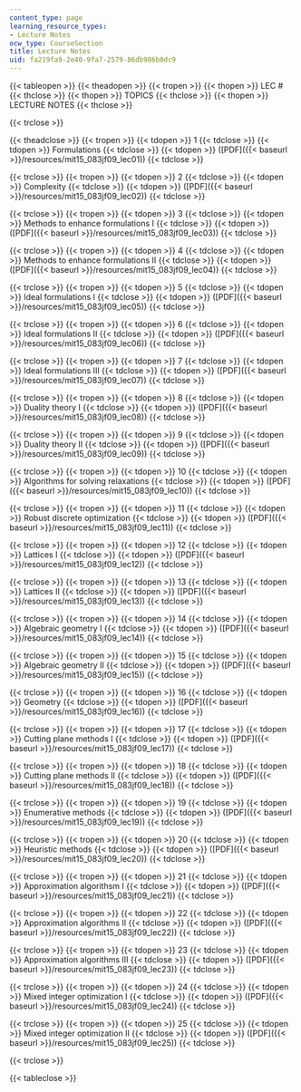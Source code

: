 ```yaml
---
content_type: page
learning_resource_types:
- Lecture Notes
ocw_type: CourseSection
title: Lecture Notes
uid: fa219fa9-2e40-9fa7-2579-86db986b0dc9
---
```


{{< tableopen >}}
{{< theadopen >}}
{{< tropen >}}
{{< thopen >}}
LEC #
{{< thclose >}}
{{< thopen >}}
TOPICS
{{< thclose >}}
{{< thopen >}}
LECTURE NOTES
{{< thclose >}}

{{< trclose >}}

{{< theadclose >}}
{{< tropen >}}
{{< tdopen >}}
1
{{< tdclose >}}
{{< tdopen >}}
Formulations
{{< tdclose >}}
{{< tdopen >}}
([PDF]({{< baseurl >}}/resources/mit15_083jf09_lec01))
{{< tdclose >}}

{{< trclose >}}
{{< tropen >}}
{{< tdopen >}}
2
{{< tdclose >}}
{{< tdopen >}}
Complexity
{{< tdclose >}}
{{< tdopen >}}
([PDF]({{< baseurl >}}/resources/mit15_083jf09_lec02))
{{< tdclose >}}

{{< trclose >}}
{{< tropen >}}
{{< tdopen >}}
3
{{< tdclose >}}
{{< tdopen >}}
Methods to enhance formulations I
{{< tdclose >}}
{{< tdopen >}}
([PDF]({{< baseurl >}}/resources/mit15_083jf09_lec03))
{{< tdclose >}}

{{< trclose >}}
{{< tropen >}}
{{< tdopen >}}
4
{{< tdclose >}}
{{< tdopen >}}
Methods to enhance formulations II
{{< tdclose >}}
{{< tdopen >}}
([PDF]({{< baseurl >}}/resources/mit15_083jf09_lec04))
{{< tdclose >}}

{{< trclose >}}
{{< tropen >}}
{{< tdopen >}}
5
{{< tdclose >}}
{{< tdopen >}}
Ideal formulations I
{{< tdclose >}}
{{< tdopen >}}
([PDF]({{< baseurl >}}/resources/mit15_083jf09_lec05))
{{< tdclose >}}

{{< trclose >}}
{{< tropen >}}
{{< tdopen >}}
6
{{< tdclose >}}
{{< tdopen >}}
Ideal formulations II
{{< tdclose >}}
{{< tdopen >}}
([PDF]({{< baseurl >}}/resources/mit15_083jf09_lec06))
{{< tdclose >}}

{{< trclose >}}
{{< tropen >}}
{{< tdopen >}}
7
{{< tdclose >}}
{{< tdopen >}}
Ideal formulations III
{{< tdclose >}}
{{< tdopen >}}
([PDF]({{< baseurl >}}/resources/mit15_083jf09_lec07))
{{< tdclose >}}

{{< trclose >}}
{{< tropen >}}
{{< tdopen >}}
8
{{< tdclose >}}
{{< tdopen >}}
Duality theory I
{{< tdclose >}}
{{< tdopen >}}
([PDF]({{< baseurl >}}/resources/mit15_083jf09_lec08))
{{< tdclose >}}

{{< trclose >}}
{{< tropen >}}
{{< tdopen >}}
9
{{< tdclose >}}
{{< tdopen >}}
Duality theory II
{{< tdclose >}}
{{< tdopen >}}
([PDF]({{< baseurl >}}/resources/mit15_083jf09_lec09))
{{< tdclose >}}

{{< trclose >}}
{{< tropen >}}
{{< tdopen >}}
10
{{< tdclose >}}
{{< tdopen >}}
Algorithms for solving relaxations
{{< tdclose >}}
{{< tdopen >}}
([PDF]({{< baseurl >}}/resources/mit15_083jf09_lec10))
{{< tdclose >}}

{{< trclose >}}
{{< tropen >}}
{{< tdopen >}}
11
{{< tdclose >}}
{{< tdopen >}}
Robust discrete optimization
{{< tdclose >}}
{{< tdopen >}}
([PDF]({{< baseurl >}}/resources/mit15_083jf09_lec11))
{{< tdclose >}}

{{< trclose >}}
{{< tropen >}}
{{< tdopen >}}
12
{{< tdclose >}}
{{< tdopen >}}
Lattices I
{{< tdclose >}}
{{< tdopen >}}
([PDF]({{< baseurl >}}/resources/mit15_083jf09_lec12))
{{< tdclose >}}

{{< trclose >}}
{{< tropen >}}
{{< tdopen >}}
13
{{< tdclose >}}
{{< tdopen >}}
Lattices II
{{< tdclose >}}
{{< tdopen >}}
([PDF]({{< baseurl >}}/resources/mit15_083jf09_lec13))
{{< tdclose >}}

{{< trclose >}}
{{< tropen >}}
{{< tdopen >}}
14
{{< tdclose >}}
{{< tdopen >}}
Algebraic geometry I
{{< tdclose >}}
{{< tdopen >}}
([PDF]({{< baseurl >}}/resources/mit15_083jf09_lec14))
{{< tdclose >}}

{{< trclose >}}
{{< tropen >}}
{{< tdopen >}}
15
{{< tdclose >}}
{{< tdopen >}}
Algebraic geometry II
{{< tdclose >}}
{{< tdopen >}}
([PDF]({{< baseurl >}}/resources/mit15_083jf09_lec15))
{{< tdclose >}}

{{< trclose >}}
{{< tropen >}}
{{< tdopen >}}
16
{{< tdclose >}}
{{< tdopen >}}
Geometry
{{< tdclose >}}
{{< tdopen >}}
([PDF]({{< baseurl >}}/resources/mit15_083jf09_lec16))
{{< tdclose >}}

{{< trclose >}}
{{< tropen >}}
{{< tdopen >}}
17
{{< tdclose >}}
{{< tdopen >}}
Cutting plane methods I
{{< tdclose >}}
{{< tdopen >}}
([PDF]({{< baseurl >}}/resources/mit15_083jf09_lec17))
{{< tdclose >}}

{{< trclose >}}
{{< tropen >}}
{{< tdopen >}}
18
{{< tdclose >}}
{{< tdopen >}}
Cutting plane methods II
{{< tdclose >}}
{{< tdopen >}}
([PDF]({{< baseurl >}}/resources/mit15_083jf09_lec18))
{{< tdclose >}}

{{< trclose >}}
{{< tropen >}}
{{< tdopen >}}
19
{{< tdclose >}}
{{< tdopen >}}
Enumerative methods
{{< tdclose >}}
{{< tdopen >}}
([PDF]({{< baseurl >}}/resources/mit15_083jf09_lec19))
{{< tdclose >}}

{{< trclose >}}
{{< tropen >}}
{{< tdopen >}}
20
{{< tdclose >}}
{{< tdopen >}}
Heuristic methods
{{< tdclose >}}
{{< tdopen >}}
([PDF]({{< baseurl >}}/resources/mit15_083jf09_lec20))
{{< tdclose >}}

{{< trclose >}}
{{< tropen >}}
{{< tdopen >}}
21
{{< tdclose >}}
{{< tdopen >}}
Approximation algorithsm I
{{< tdclose >}}
{{< tdopen >}}
([PDF]({{< baseurl >}}/resources/mit15_083jf09_lec21))
{{< tdclose >}}

{{< trclose >}}
{{< tropen >}}
{{< tdopen >}}
22
{{< tdclose >}}
{{< tdopen >}}
Approximation algorithms II
{{< tdclose >}}
{{< tdopen >}}
([PDF]({{< baseurl >}}/resources/mit15_083jf09_lec22))
{{< tdclose >}}

{{< trclose >}}
{{< tropen >}}
{{< tdopen >}}
23
{{< tdclose >}}
{{< tdopen >}}
Approximation algorithms III
{{< tdclose >}}
{{< tdopen >}}
([PDF]({{< baseurl >}}/resources/mit15_083jf09_lec23))
{{< tdclose >}}

{{< trclose >}}
{{< tropen >}}
{{< tdopen >}}
24
{{< tdclose >}}
{{< tdopen >}}
Mixed integer optimization I
{{< tdclose >}}
{{< tdopen >}}
([PDF]({{< baseurl >}}/resources/mit15_083jf09_lec24))
{{< tdclose >}}

{{< trclose >}}
{{< tropen >}}
{{< tdopen >}}
25
{{< tdclose >}}
{{< tdopen >}}
Mixed integer optimization II
{{< tdclose >}}
{{< tdopen >}}
([PDF]({{< baseurl >}}/resources/mit15_083jf09_lec25))
{{< tdclose >}}

{{< trclose >}}

{{< tableclose >}}